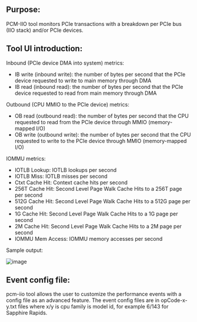 ## Purpose:

PCM-IIO tool monitors PCIe transactions with a breakdown per PCIe bus (IIO stack) and/or PCIe devices.

## Tool UI introduction:

Inbound (PCIe device DMA into system) metrics:

* IB write (inbound write): the number of bytes per second that the PCIe device requested to write to main memory through DMA
* IB read (inbound read): the number of bytes per second that the PCIe device requested to read from main memory through DMA

Outbound (CPU MMIO to the PCIe device) metrics:

* OB read (outbound read): the number of bytes per second that the CPU requested to read from the PCIe device through MMIO (memory-mapped I/O)
* OB write (outbound write): the number of bytes per second that the CPU requested to write to the PCIe device through MMIO (memory-mapped I/O)

IOMMU metrics:

* IOTLB Lookup: IOTLB lookups per second
* IOTLB Miss: IOTLB misses per second
* Ctxt Cache Hit: Context cache hits per second
* 256T Cache Hit: Second Level Page Walk Cache Hits to a 256T page per second
* 512G Cache Hit: Second Level Page Walk Cache Hits to a 512G page per second
* 1G Cache Hit: Second Level Page Walk Cache Hits to a 1G page per second
* 2M Cache Hit: Second Level Page Walk Cache Hits to a 2M page per second
* IOMMU Mem Access: IOMMU memory accesses per second

Sample output:

![image](https://github.com/user-attachments/assets/e8cce396-b210-49d5-ac95-dc43f9ae69d3)

## Event config file:

pcm-iio tool allows the user to customize the performance events with a config file as an advanced feature. The event config files are in opCode-x-y.txt files where x/y is cpu family is model id, for example 6/143 for Sapphire Rapids.


